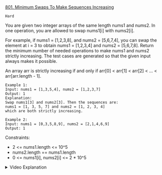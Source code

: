 [801. Minimum Swaps To Make Sequences Increasing](https://leetcode.com/problems/minimum-swaps-to-make-sequences-increasing/)

`Hard`

You are given two integer arrays of the same length nums1 and nums2. In one operation, you are allowed to swap nums1[i] with nums2[i].

For example, if nums1 = [1,2,3,8], and nums2 = [5,6,7,4], you can swap the element at i = 3 to obtain nums1 = [1,2,3,4] and nums2 = [5,6,7,8].
Return the minimum number of needed operations to make nums1 and nums2 strictly increasing. The test cases are generated so that the given input always makes it possible.

An array arr is strictly increasing if and only if arr[0] < arr[1] < arr[2] < ... < arr[arr.length - 1].

```
Example 1:
Input: nums1 = [1,3,5,4], nums2 = [1,2,3,7]
Output: 1
Explanation: 
Swap nums1[3] and nums2[3]. Then the sequences are:
nums1 = [1, 3, 5, 7] and nums2 = [1, 2, 3, 4]
which are both strictly increasing.

Example 2:
Input: nums1 = [0,3,5,8,9], nums2 = [2,1,4,6,9]
Output: 1
```

Constraints:

- 2 <= nums1.length <= 10^5
- nums2.length == nums1.length
- 0 <= nums1[i], nums2[i] <= 2 * 10^5

<details>
<summary>Video Explanation</summary>

[HuifengGuan](https://www.youtube.com/watch?v=_XAmQQVhvy8&t=9s&ab_channel=HuifengGuan)
</details>